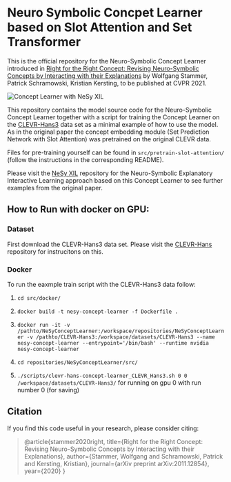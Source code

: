 # Neuro Symbolic Concpet Learner based on Slot Attention and Set Transformer

This is the official repository for the Neuro-Symbolic Concept Learner introduced in 
[Right for the Right Concept: Revising Neuro-Symbolic Concepts by Interacting 
with their Explanations](https://arxiv.org/pdf/2011.12854.pdf) by Wolfgang Stammer, Patrick Schramowski, 
Kristian Kersting, to be published at CVPR 2021.

![Concept Learner with NeSy XIL](./figures/concept_learner.png)

This repository contains the model source code for the Neuro-Symbolic Concept Learner together with a script for training the 
Concept Learner on the [CLEVR-Hans3](https://github.com/ml-research/CLEVR-Hans) data set as a minimal example of how to 
use the model. As in the original paper the concept embedding module (Set Prediction Network with Slot Attention) was 
pretrained on the original CLEVR data. 

Files for pre-training yourself can be found in ```src/pretrain-slot-attention/``` 
(follow the instructions in the corresponding README).

Please visit the [NeSy XIL](https://github.com/ml-research/NeSyXIL) repository for the Neuro-Symbolic Explanatory 
Interactive Learning approach based on this Concept Learner to see further examples from the original paper.

## How to Run with docker on GPU:

### Dataset

First download the CLEVR-Hans3 data set. Please visit the [CLEVR-Hans](https://github.com/ml-research/CLEVR-Hans) 
repository for instrucitons on this.

### Docker

To run the eaxmple train script with the CLEVR-Hans3 data follow:

1. ```cd src/docker/```

2. ```docker build -t nesy-concept-learner -f Dockerfile .```

3. ```docker run -it -v /pathto/NeSyConceptLearner:/workspace/repositories/NeSyConceptLearner -v /pathto/CLEVR-Hans3:/workspace/datasets/CLEVR-Hans3 --name nesy-concept-learner --entrypoint='/bin/bash' --runtime nvidia nesy-concept-learner```

4. ```cd repositories/NeSyConceptLearner/src/```

5. ```./scripts/clevr-hans-concept-learner_CLEVR_Hans3.sh 0 0 /workspace/datasets/CLEVR-Hans3/``` for running on gpu 0 
with run number 0 (for saving)

## Citation
If you find this code useful in your research, please consider citing:

> @article{stammer2020right,
  title={Right for the Right Concept: Revising Neuro-Symbolic Concepts by Interacting with their Explanations},
  author={Stammer, Wolfgang and Schramowski, Patrick and Kersting, Kristian},
  journal={arXiv preprint arXiv:2011.12854},
  year={2020}
}
